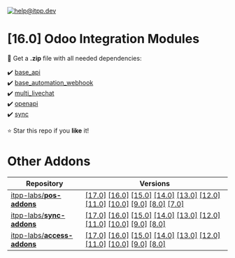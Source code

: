 [![help@itpp.dev](https://itpp.dev/images/infinity-readme.png)](mailto:help@itpp.dev)
# [16.0] Odoo Integration Modules

:open_file_folder: Get a **.zip** file with all needed dependencies:

:heavy_check_mark: [base_api](https://apps.odoo.com/apps/modules/16.0/base_api/)
<br/>:heavy_check_mark: [base_automation_webhook](https://apps.odoo.com/apps/modules/16.0/base_automation_webhook/)
<br/>:heavy_check_mark: [multi_livechat](https://apps.odoo.com/apps/modules/16.0/multi_livechat/)
<br/>:heavy_check_mark: [openapi](https://apps.odoo.com/apps/modules/16.0/openapi/)
<br/>:heavy_check_mark: [sync](https://apps.odoo.com/apps/modules/16.0/sync/)

:star: Star this repo if you **like** it!

Other Addons
============

| Repository | Versions |
|------------|----------|
| [itpp-labs/**pos-addons**](https://github.com/itpp-labs/pos-addons) | [[17.0]](https://github.com/itpp-labs/pos-addons/tree/17.0#readme) [[16.0]](https://github.com/itpp-labs/pos-addons/tree/16.0#readme) [[15.0]](https://github.com/itpp-labs/pos-addons/tree/15.0#readme) [[14.0]](https://github.com/itpp-labs/pos-addons/tree/14.0#readme) [[13.0]](https://github.com/itpp-labs/pos-addons/tree/13.0#readme) [[12.0]](https://github.com/itpp-labs/pos-addons/tree/12.0#readme) [[11.0]](https://github.com/itpp-labs/pos-addons/tree/11.0#readme) [[10.0]](https://github.com/itpp-labs/pos-addons/tree/10.0#readme) [[9.0]](https://github.com/itpp-labs/pos-addons/tree/9.0#readme) [[8.0]](https://github.com/itpp-labs/pos-addons/tree/8.0#readme) [[7.0]](https://github.com/itpp-labs/pos-addons/tree/7.0#readme) |
| [itpp-labs/**sync-addons**](https://github.com/itpp-labs/sync-addons) | [[17.0]](https://github.com/itpp-labs/sync-addons/tree/17.0#readme) [[16.0]](https://github.com/itpp-labs/sync-addons/tree/16.0#readme) [[15.0]](https://github.com/itpp-labs/sync-addons/tree/15.0#readme) [[14.0]](https://github.com/itpp-labs/sync-addons/tree/14.0#readme) [[13.0]](https://github.com/itpp-labs/sync-addons/tree/13.0#readme) [[12.0]](https://github.com/itpp-labs/sync-addons/tree/12.0#readme) [[11.0]](https://github.com/itpp-labs/sync-addons/tree/11.0#readme) [[10.0]](https://github.com/itpp-labs/sync-addons/tree/10.0#readme) [[9.0]](https://github.com/itpp-labs/sync-addons/tree/9.0#readme) [[8.0]](https://github.com/itpp-labs/sync-addons/tree/8.0#readme) |
| [itpp-labs/**access-addons**](https://github.com/itpp-labs/access-addons) | [[17.0]](https://github.com/itpp-labs/access-addons/tree/17.0#readme) [[16.0]](https://github.com/itpp-labs/access-addons/tree/16.0#readme) [[15.0]](https://github.com/itpp-labs/access-addons/tree/15.0#readme) [[14.0]](https://github.com/itpp-labs/access-addons/tree/14.0#readme) [[13.0]](https://github.com/itpp-labs/access-addons/tree/13.0#readme) [[12.0]](https://github.com/itpp-labs/access-addons/tree/12.0#readme) [[11.0]](https://github.com/itpp-labs/access-addons/tree/11.0#readme) [[10.0]](https://github.com/itpp-labs/access-addons/tree/10.0#readme) [[9.0]](https://github.com/itpp-labs/access-addons/tree/9.0#readme) [[8.0]](https://github.com/itpp-labs/access-addons/tree/8.0#readme) |
